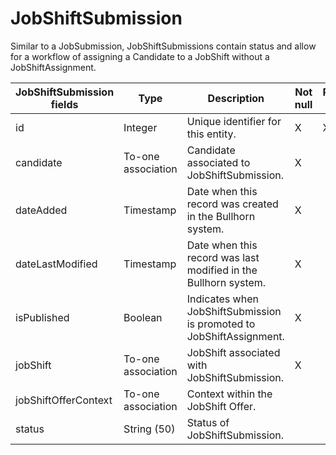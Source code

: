 # JobShiftSubmission

Similar to a JobSubmission, JobShiftSubmissions contain status and allow for a workflow of assigning a Candidate to a JobShift without a JobShiftAssignment.

<table>
    <colgroup>
        <col width="20%" />
        <col width="20%" />
        <col width="20%" />
        <col width="20%" />
        <col width="20%" />
    </colgroup>
    <thead>
        <tr class="header">
            <th>JobShiftSubmission fields</th>
            <th>Type</th>
            <th>Description</th>
            <th>Not null</th>
            <th>Read-only</th>
        </tr>
    </thead>
    <tbody>
        <tr class="even">
            <td>id</td>
            <td>Integer</td>
            <td>Unique identifier for this entity.</td>
            <td>X</td>
            <td>X</td>
        </tr>
        <tr class="odd">
            <td>candidate</td>
            <td>To-one association</td>
            <td>Candidate associated to JobShiftSubmission.</td>
            <td>X</td>
            <td></td>
        </tr>
        <tr class="even">
            <td>dateAdded</td>
            <td>Timestamp</td>
            <td>Date when this record was created in the Bullhorn system.</td>
            <td>X</td>
            <td></td>
        </tr>
        <tr class="odd">
            <td>dateLastModified</td>
            <td>Timestamp</td>
            <td>Date when this record was last modified in the Bullhorn system.</td>
            <td>X</td>
            <td></td>
        </tr>
        <tr class="even">
            <td>isPublished</td>
            <td>Boolean</td>
            <td>Indicates when JobShiftSubmission is promoted to JobShiftAssignment.</td>
            <td>X</td>
            <td></td>
        </tr>
        <tr class="odd">
            <td>jobShift</td>
            <td>To-one association</td>
            <td>JobShift associated with JobShiftSubmission.</td>
            <td>X</td>
            <td></td>
        </tr>
        <tr class="even">
            <td>jobShiftOfferContext</td>
            <td>To-one association</td>
            <td>Context within the JobShift Offer.</td>
            <td></td>
            <td></td>
        </tr>
        <tr class="odd">
            <td>status</td>
            <td>String (50)</td>
            <td>Status of JobShiftSubmission.</td>
            <td></td>
            <td></td>
        </tr>
    </tbody>
</table>
